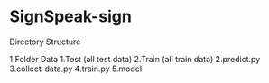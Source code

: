 # SignSpeak-sign

Directory Structure

1.Folder Data 
       1.Test (all test data)
       2.Train (all train data)
2.predict.py
3.collect-data.py
4.train.py
5.model
